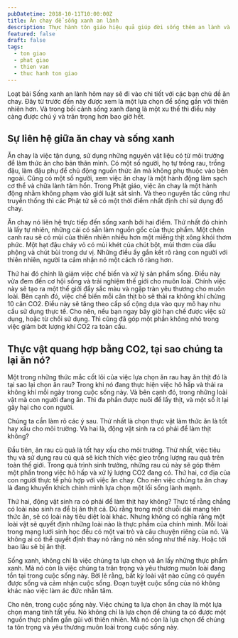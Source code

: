 ```yaml
---
pubDatetime: 2018-10-11T10:00:00Z
title: Ăn chay để sống xanh an lành
description: Thực hành tôn giáo hiệu quả giúp đời sống thêm an lành và hạnh phúc, giác ngộ nhiều điều hữu ích để đem lại năng lượng tích cực cho bản thân, và giá trị đẹp cho cộng đồng.
featured: false
draft: false
tags:
  - ton giao
  - phat giao
  - thien van
  - thuc hanh ton giao
---
```


Loạt bài Sống xanh an lành hôm nay sẽ đi vào chi tiết với các bạn chủ đề ăn chay. Đây từ trước đến này được xem là một lựa chọn để sống gần với thiên nhiên hơn. Và trong bối cảnh sống xanh đang là một xu thế thì điều này càng được chú ý và trân trọng hơn bao giờ hết.

## Sự liên hệ giữa ăn chay và sống xanh

Ăn chay là việc tận dụng, sử dụng những nguyên vật liệu có từ môi trường để làm thức ăn cho bản thân mình. Có một số người, họ tự trồng rau, trồng đậu, làm đậu phụ để chủ động nguồn thức ăn mà không phụ thuộc vào bên ngoài. Cũng có một số người, xem việc ăn chay là một hành động làm sạch cơ thể và chữa lành tâm hồn. Trong Phật giáo, việc ăn chay là một hành động nhằm không phạm vào giới luật sát sinh. Và theo nguyên tắc cũng như truyền thống thì các Phật tử sẽ có một thời điểm nhất định chỉ sử dụng đồ chay.

Ăn chay nó liên hệ trực tiếp đến sống xanh bởi hai điểm. Thứ nhất đó chính là lấy tự nhiên, những cái có sẵn làm nguồn gốc của thực phẩm. Một chén canh rau sẽ có mùi của thiên nhiên nhiều hơn một miếng thịt xông khói thơm phức. Một hạt đậu cháy vỏ có mùi khét của chút bột, mùi thơm của dầu phộng và chút bùi trong dư vị. Những điều ấy gắn kết rõ ràng con người với thiên nhiên, người ta cảm nhận nó một cách rõ ràng hơn.

Thứ hai đó chính là giảm việc chế biến và xử lý sản phẩm sống. Điều này vừa đem đến cơ hội sống và trải nghiệm thế giới cho muôn loài. Chính việc này sẽ tạo ra một thế giới đầy sắc màu và ngập tràn yêu thương cho muôn loài. Bên cạnh đó, việc chế biến mỗi cân thịt bò sẽ thải ra không khí chừng 10 cân CO2. Điều này sẽ tăng theo cấp số cộng dựa vào quy mô hay nhu cầu sử dụng thực tế. Cho nên, nếu bạn ngay bây giờ hạn chế được việc sử dụng, hoặc từ chối sử dụng. Thì cũng đã góp một phần không nhỏ trong việc giảm bớt lượng khí CO2 ra toàn cầu.

## Thực vật quang hợp bằng CO2, tại sao chúng ta lại ăn nó?

Một trong những thức mắc cốt lõi của việc lựa chọn ăn rau hay ăn thịt đó là tại sao lại chọn ăn rau? Trong khi nó đang thực hiện việc hô hấp và thải ra không khí mỗi ngày trong cuộc sống này. Và bên cạnh đó, trong những loài vật mà con người đang ăn. Thì đa phần được nuôi để lấy thịt, và một số ít lại gây hại cho con người.

Chúng ta cần làm rõ các ý sau. Thứ nhất là chọn thực vật làm thức ăn là tốt hay xấu cho môi trường. Và hai là, động vật sinh ra có phải để làm thịt không?

Đầu tiên, ăn rau củ quả là tốt hay xấu cho môi trường. Thứ nhất, việc tiêu thụ và sử dụng rau củ quả sẽ kích thích việc gieo trồng lượng rau quả trên toàn thế giới. Trong quá trình sinh trưởng, những rau củ này sẽ góp thêm một phần trong việc hô hấp và xử lý lượng CO2 đang có. Thứ hai, cơ địa của con người thực tế phù hợp với việc ăn chay. Cho nên việc chúng ta ăn chay là đang khuyến khích chính mình lựa chọn một lối sống lành mạnh.

Thứ hai, động vật sinh ra có phải để làm thịt hay không? Thực tế rằng chẳng có loài nào sinh ra để bị ăn thịt cả. Dù rằng trong một chuỗi dài mang tên thức ăn, sẽ có loài này tiêu diệt loài khác. Nhưng không có nghĩa rằng một loài vật sẽ quyết định những loài nào là thực phẩm của chính mình. Mỗi loài trong mạng lưới sinh học đều có một vai trò và câu chuyện riêng của nó. Và không ai có thể quyết định thay nó rằng nó nên sống như thế này. Hoặc tới bao lâu sẽ bị ăn thịt.

Sống xanh, không chỉ là việc chúng ta lựa chọn và ăn lấy những thực phẩm xanh. Mà nó còn là việc chúng ta trân trọng và yêu thương muôn loài đang tồn tại trong cuộc sống này. Bởi lẽ rằng, bất kỳ loài vật nào cũng có quyền được sống và cảm nhận cuộc sống. Đoạn tuyệt cuộc sống của nó không khác nào việc làm ác đức nhẫn tâm.

Cho nên, trong cuộc sống này. Việc chúng ta lựa chọn ăn chay là một lựa chọn mang tính tất yếu. Nó không chỉ là lựa chọn để chúng ta có được một nguồn thực phẩm gần gũi với thiên nhiên. Mà nó còn là lựa chọn để chúng ta tôn trọng và yêu thương muôn loài trong cuộc sống này.
